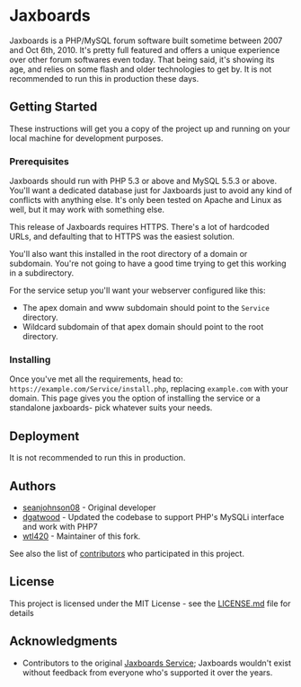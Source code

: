# Jaxboards

Jaxboards is a PHP/MySQL forum software built sometime between 2007 and Oct 6th, 2010.
It's pretty full featured and offers a unique experience over other forum softwares even today.
That being said, it's showing its age, and relies on some flash and older technologies to get by.
It is not recommended to run this in production these days.

## Getting Started

These instructions will get you a copy of the project up and running on your local machine for development purposes.

### Prerequisites

Jaxboards should run with PHP 5.3 or above and MySQL 5.5.3 or above.
You'll want a dedicated database just for Jaxboards just to avoid any kind of conflicts with anything else.
It's only been tested on Apache and Linux as well, but it may work with something else.

This release of Jaxboards requires HTTPS.
There's a lot of hardcoded URLs, and defaulting that to HTTPS was the easiest solution.

You'll also want this installed in the root directory of a domain or subdomain.
You're not going to have a good time trying to get this working in a subdirectory.

For the service setup you'll want your webserver configured like this:

- The apex domain and www subdomain should point to the `Service` directory.
- Wildcard subdomain of that apex domain should point to the root directory.

### Installing

Once you've met all the requirements, head to: `https://example.com/Service/install.php`,
replacing `example.com` with your domain.
This page gives you the option of installing the service or a standalone jaxboards- pick whatever suits your needs.

## Deployment

It is not recommended to run this in production.

## Authors

* [seanjohnson08](https://github.com/seanjohnson08) - Original developer
* [dgatwood](https://github.com/dgatwood) - Updated the codebase to support PHP's MySQLi interface and work with PHP7
* [wtl420](https://github.com/wtl420) - Maintainer of this fork.

See also the list of [contributors](https://github.com/Jaxboards/Jaxboards/graphs/contributors) who participated in this project.

## License

This project is licensed under the MIT License - see the [LICENSE.md](LICENSE.md) file for details

## Acknowledgments

* Contributors to the original [Jaxboards Service](http://jaxboards.com);
Jaxboards wouldn't exist without feedback from everyone who's supported it over the years.

